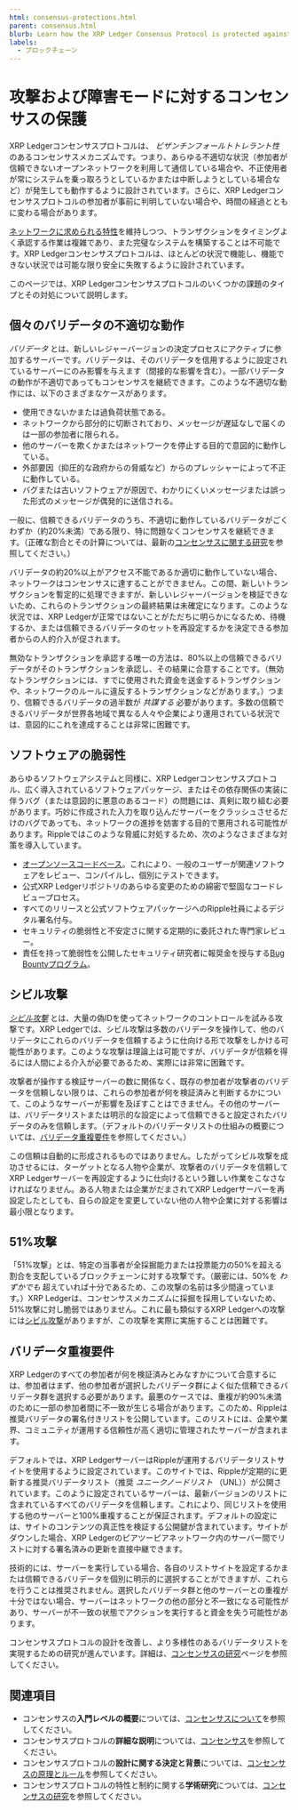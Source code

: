 ```yaml
---
html: consensus-protections.html
parent: consensus.html
blurb: Learn how the XRP Ledger Consensus Protocol is protected against various problems and attacks that may occur in a decentralized financial system. #TODO: translate
labels:
  - ブロックチェーン
---
```

# 攻撃および障害モードに対するコンセンサスの保護

XRP Ledgerコンセンサスプロトコルは、 _ビザンチンフォールトトレラント性_ のあるコンセンサスメカニズムです。つまり、あらゆる不適切な状況（参加者が信頼できないオープンネットワークを利用して通信している場合や、不正使用者が常にシステムを乗っ取ろうとしているかまたは中断しようとしている場合など）が発生しても動作するように設計されています。さらに、XRP Ledgerコンセンサスプロトコルの参加者が事前に判明していない場合や、時間の経過とともに変わる場合があります。

[ネットワークに求められる特性](consensus.html#コンセンサスプロトコルの特性)を維持しつつ、トランザクションをタイミングよく承認する作業は複雑であり、また完璧なシステムを構築することは不可能です。XRP Ledgerコンセンサスプロトコルは、ほとんどの状況で機能し、機能できない状況では可能な限り安全に失敗するように設計されています。

このページでは、XRP Ledgerコンセンサスプロトコルのいくつかの課題のタイプとその対処について説明します。

## 個々のバリデータの不適切な動作

_バリデータ_ とは、新しいレジャーバージョンの決定プロセスにアクティブに参加するサーバーです。バリデータは、そのバリデータを信用するように設定されているサーバーにのみ影響を与えます（間接的な影響を含む）。一部バリデータの動作が不適切であってもコンセンサスを継続できます。このような不適切な動作には、以下のさまざまなケースがあります。

- 使用できないかまたは過負荷状態である。
- ネットワークから部分的に切断されており、メッセージが遅延なしで届くのは一部の参加者に限られる。
- 他のサーバーを欺くかまたはネットワークを停止する目的で意図的に動作している。
- 外部要因（抑圧的な政府からの脅威など）からのプレッシャーによって不正に動作している。
- バグまたは古いソフトウェアが原因で、わかりにくいメッセージまたは誤った形式のメッセージが偶発的に送信される。

一般に、信頼できるバリデータのうち、不適切に動作しているバリデータがごくわずか（約20%未満）である限り、特に問題なくコンセンサスを継続できます。（正確な割合とその計算については、最新の[コンセンサスに関する研究](consensus-research.html)を参照してください。）

バリデータの約20%以上がアクセス不能であるか適切に動作していない場合、ネットワークはコンセンサスに達することができません。この間、新しいトランザクションを暫定的に処理できますが、新しいレジャーバージョンを検証できないため、これらのトランザクションの最終結果は未確定になります。このような状況では、XRP Ledgerが正常ではないことがただちに明らかになるため、待機するか、または信頼できるバリデータのセットを再設定するかを決定できる参加者からの人的介入が促されます。

無効なトランザクションを承認する唯一の方法は、80%以上の信頼できるバリデータがそのトランザクションを承認し、その結果に合意することです。（無効なトランザクションには、すでに使用された資金を送金するトランザクションや、ネットワークのルールに違反するトランザクションなどがあります。）つまり、信頼できるバリデータの過半数が _共謀する_ 必要があります。多数の信頼できるバリデータが世界各地域で異なる人々や企業により運用されている状況では、意図的にこれを達成することは非常に困難です。


## ソフトウェアの脆弱性

あらゆるソフトウェアシステムと同様に、XRP Ledgerコンセンサスプロトコル、広く導入されているソフトウェアパッケージ、またはその依存関係の実装に伴うバグ（または意図的に悪意のあるコード）の問題には、真剣に取り組む必要があります。巧妙に作成された入力を取り込んだサーバーをクラッシュさせるだけのバグであっても、ネットワークの進捗を妨害する目的で悪用される可能性があります。Rippleではこのような脅威に対処するため、次のようなさまざまな対策を導入しています。

- [オープンソースコードベース](https://github.com/ripple/rippled/)。これにより、一般のユーザーが関連ソフトウェアをレビュー、コンパイルし、個別にテストできます。
- 公式XRP Ledgerリポジトリのあらゆる変更のための綿密で堅固なコードレビュープロセス。
- すべてのリリースと公式ソフトウェアパッケージへのRipple社員によるデジタル署名付与。
- セキュリティの脆弱性と不安定さに関する定期的に委託された専門家レビュー。
- 責任を持って脆弱性を公開したセキュリティ研究者に報奨金を授与する[Bug Bountyプログラム](https://ripple.com/bug-bounty/)。


## シビル攻撃

_[シビル攻撃](https://en.wikipedia.org/wiki/Sybil_attack)_ とは、大量の偽IDを使ってネットワークのコントロールを試みる攻撃です。XRP Ledgerでは、シビル攻撃は多数のバリデータを操作して、他のバリデータにこれらのバリデータを信頼するように仕向ける形で攻撃をしかける可能性があります。このような攻撃は理論上は可能ですが、バリデータが信頼を得るには人間による介入が必要であるため、実際には非常に困難です。

攻撃者が操作する検証サーバーの数に関係なく、既存の参加者が攻撃者のバリデータを信頼しない限りは、これらの参加者が何を検証済みと判断するかについて、このようなサーバーが影響を及ぼすことはできません。その他のサーバーは、バリデータリストまたは明示的な設定によって信頼できると設定されたバリデータのみを信頼します。（デフォルトのバリデータリストの仕組みの概要については、[バリデータ重複要件](#バリデータ重複要件)を参照してください。）

この信頼は自動的に形成されるものではありません。したがってシビル攻撃を成功させるには、ターゲットとなる人物や企業が、攻撃者のバリデータを信頼してXRP Ledgerサーバーを再設定するように仕向けるという難しい作業をこなさなければなりません。ある人物または企業がだまされてXRP Ledgerサーバーを再設定したとしても、自らの設定を変更していない他の人物や企業に対する影響は最小限となります。


## 51%攻撃

「51%攻撃」とは、特定の当事者が全採掘能力または投票能力の50%を超える割合を支配しているブロックチェーンに対する攻撃です。（厳密には、50%を _わずかでも_ 超えていれば十分であるため、この攻撃の名前は多少間違っています。）XRP Ledgerは、コンセンサスメカニズムに採掘を採用していないため、51%攻撃に対し脆弱ではありません。これに最も類似するXRP Ledgerへの攻撃には[シビル攻撃](#シビル攻撃)がありますが、この攻撃を実際に実施することは困難です。


## バリデータ重複要件

XRP Ledgerのすべての参加者が何を検証済みとみなすかについて合意するには、参加者はまず、他の参加者が選択したバリデータ群によく似た信頼できるバリデータ群を選択する必要があります。最悪のケースでは、重複が約90%未満のために一部の参加者間に不一致が生じる場合があります。このため、Rippleは推奨バリデータの署名付きリストを公開しています。このリストには、企業や業界、コミュニティが運用する信頼性が高く適切に管理されたサーバーが含まれます。

デフォルトでは、XRP LedgerサーバーはRippleが運用するバリデータリストサイトを使用するように設定されています。このサイトでは、Rippleが定期的に更新する推奨バリデータリスト（推奨 _ユニークノードリスト_ （UNL））が公開されています。このように設定されているサーバーは、最新バージョンのリストに含まれているすべてのバリデータを信頼します。これにより、同じリストを使用する他のサーバーと100%重複することが保証されます。デフォルトの設定には、サイトのコンテンツの真正性を検証する公開鍵が含まれています。サイトがダウンした場合、XRP Ledgerのピアツーピアネットワーク内のサーバー間でリストに対する署名済みの更新を直接中継できます。

技術的には、サーバーを実行している場合、各自のリストサイトを設定するかまたは信頼できるバリデータを個別に明示的に選択することができますが、これらを行うことは推奨されません。選択したバリデータ群と他のサーバーとの重複が十分ではない場合、サーバーはネットワークの他の部分と不一致になる可能性があり、サーバーが不一致の状態でアクションを実行すると資金を失う可能性があります。

コンセンサスプロトコルの設計を改善し、より多様性のあるバリデータリストを実現するための研究が進んでいます。詳細は、[コンセンサスの研究](consensus-research.html)ページを参照してください。


## 関連項目

- コンセンサスの**入門レベルの概要**については、[コンセンサスについて](consensus.html)を参照してください。
- コンセンサスプロトコルの**詳細な説明**については、[コンセンサス](consensus.html)を参照してください。
- コンセンサスプロトコルの**設計に関する決定と背景**については、[コンセンサスの原理とルール](consensus-principles-and-rules.html)を参照してください。
- コンセンサスプロトコルの特性と制約に関する**学術研究**については、[コンセンサスの研究](consensus-research.html)を参照してください。
